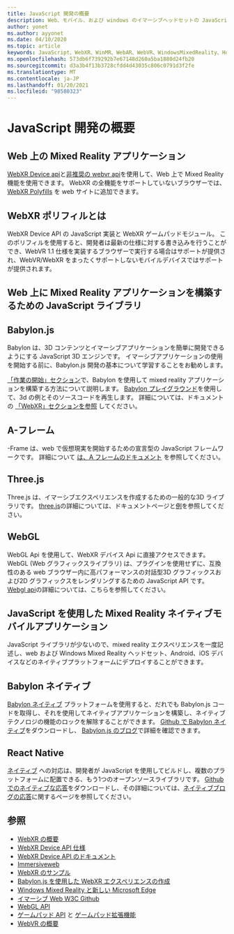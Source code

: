 ```yaml
---
title: JavaScript 開発の概要
description: Web、モバイル、および windows のイマーシブヘッドセットの JavaScript を使用した Mixed Reality 開発の概要。
author: yonet
ms.author: ayyonet
ms.date: 04/10/2020
ms.topic: article
keywords: JavaScript、WebXR、WinMR、WebAR、WebVR、WindowsMixedReality、HoloLens、windows mixed reality、web vr、web xr、web mr、web ar、360、360 video、360ビデオ、360 photo、360 photos、360コンテンツ、イマーシブ web、イマーシブ-web、IW、immersiveweb
ms.openlocfilehash: 573db6f739292b7e67148d260a5ba1880d24fb20
ms.sourcegitcommit: d3a3b4f13b3728cfdd4d43035c806c0791d3f2fe
ms.translationtype: MT
ms.contentlocale: ja-JP
ms.lasthandoff: 01/20/2021
ms.locfileid: "98580323"
---
```

# <a name="javascript-development-overview"></a>JavaScript 開発の概要

## <a name="mixed-reality-applications-on-the-web"></a>Web 上の Mixed Reality アプリケーション

[WebXR Device api](https://developer.mozilla.org/en-US/docs/Web/API/WebXR_Device_API)と[非推奨の webvr api](webxr-overview.md)を使用して、Web 上で Mixed Reality 機能を使用できます。 WebXR の全機能をサポートしていないブラウザーでは、 [WebXR Polyfills](https://github.com/immersive-web/webxr-polyfill) を web サイトに追加できます。

## <a name="what-is-webxr-polyfill"></a>WebXR ポリフィルとは

WebXR Device API の JavaScript 実装と WebXR ゲームパッドモジュール。 このポリフィルを使用すると、開発者は最新の仕様に対する書き込みを行うことができ、WebVR 1.1 仕様を実装するブラウザーで実行する場合はサポートが提供され、WebVR/WebXR をまったくサポートしないモバイルデバイスではサポートが提供されます。

## <a name="javascript-libraries-to-build-mixed-reality-applications-on-the-web"></a>Web 上に Mixed Reality アプリケーションを構築するための JavaScript ライブラリ

## <a name="babylonjs"></a>Babylon.js

Babylon は、3D コンテンツとイマーシブアプリケーションを簡単に開発できるようにする JavaScript 3D エンジンです。 イマーシブアプリケーションの使用を開始する前に、Babylon.js 開発の基本について学習することをお勧めします。

[「作業の開始」セクション](https://doc.babylonjs.com/)で、Babylon を使用して mixed reality アプリケーションを構築する方法について説明します。 [Babylon プレイグラウンド](https://doc.babylonjs.com/examples/)を使用して、3d の例とそのソースコードを再生します。 詳細については、ドキュメントの [「WebXR」セクションを参照](https://doc.babylonjs.com/how_to/introduction_to_webxr) してください。 

## <a name="a-frame"></a>A-フレーム

-Frame は、web で仮想現実を開始するための宣言型の JavaScript フレームワークです。 詳細について [は、A フレームのドキュメント](https://aframe.io/) を参照してください。

## <a name="threejs"></a>Three.js

Three.js は、イマーシブエクスペリエンスを作成するための一般的な3D ライブラリです。 [three.js](https://threejs.org/docs/index.html#manual/en/introduction/Creating-a-scene)の詳細については、ドキュメントページと[例](https://threejs.org/examples/#webgl_animation_cloth)を参照してください。

## <a name="webgl"></a>WebGL

WebGL Api を使用して、WebXR デバイス Api に直接アクセスできます。 WebGL (Web グラフィックスライブラリ) は、プラグインを使用せずに、互換性のある web ブラウザー内に高パフォーマンスの対話型3D グラフィックスおよび2D グラフィックスをレンダリングするための JavaScript API です。 [Webgl api](https://developer.mozilla.org/en-US/docs/Web/API/WebGL_API)の詳細については、こちらを参照してください。

## <a name="mixed-reality-native-mobile-applications-using-javascript"></a>JavaScript を使用した Mixed Reality ネイティブモバイルアプリケーション

JavaScript ライブラリが少ないので、mixed reality エクスペリエンスを一度記述し、web および Windows Mixed Reality ヘッドセット、Android、iOS デバイスなどのネイティブプラットフォームにデプロイすることができます。

## <a name="babylon-native"></a>Babylon ネイティブ

[Babylon ネイティブ](https://www.babylonjs.com/native/) プラットフォームを使用すると、だれでも Babylon.js コードを取得し、それを使用してネイティブアプリケーションを構築し、ネイティブテクノロジの機能のロックを解除することができます。 [Github で Babylon ネイティブ](https://github.com/BabylonJS/BabylonNative)をダウンロードし、 [Babylon.js のブログ](https://medium.com/@babylonjs/babylon-native-821f1694fffc)で詳細を確認できます。

## <a name="react-native"></a>React Native

[ネイティブ](https://reactnative.dev/) への対応は、開発者が JavaScript を使用してビルドし、複数のプラットフォームに配置できる、もう1つのオープンソースライブラリです。 [Github でのネイティブな応答](https://github.com/facebook/react-native)をダウンロードし、その詳細については、[ネイティブブログの応答](https://reactnative.dev/blog/)に関するページを参照してください。

## <a name="see-also"></a>参照

* [WebXR の概要](webxr-overview.md)
* [WebXR Device API 仕様](https://immersive-web.github.io/webxr/)
* [WebXR Device API のドキュメント](https://developer.mozilla.org/en-US/docs/Web/API/WebXR_Device_API)
* [Immersiveweb](https://immersiveweb.dev/)
* [WebXR のサンプル](https://immersive-web.github.io/webxr-samples/)
* [Babylon.js を使用した WebXR エクスペリエンスの作成](https://doc.babylonjs.com/how_to/introduction_to_webxr)
* [Windows Mixed Reality と新しい Microsoft Edge](/windows/mixed-reality/new-microsoft-edge#introducing-the-new-microsoft-edge)
* [イマーシブ Web W3C Github](https://github.com/immersive-web)
* [WebGL API](/previous-versions/windows/internet-explorer/ie-developer/dev-guides/bg182648(v=vs.85))
* [ゲームパッド API](https://msdn.microsoft.com/library/dn743630(v=vs.85).aspx) と [ゲームパッド拡張機能](https://w3c.github.io/gamepad/extensions.html)
* [WebVR の概要](webvr-overview.md)